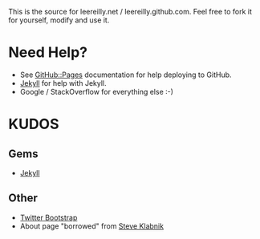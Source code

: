This is the source for leereilly.net / leereilly.github.com. Feel free to fork it for yourself, modify and use it. 

# Need Help?

* See [GitHub::Pages](http://pages.github.com) documentation for help deploying to GitHub.
* [Jekyll](https://github.com/mojombo/jekyll) for help with Jekyll.
* Google / StackOverflow for everything else :-)

# KUDOS

## Gems

* [Jekyll](https://github.com/mojombo/jekyll)

## Other

* [Twitter Bootstrap](http://twitter.github.com/bootstrap/)
* About page "borrowed" from [Steve Klabnik](http://www.steveklabnik.com)